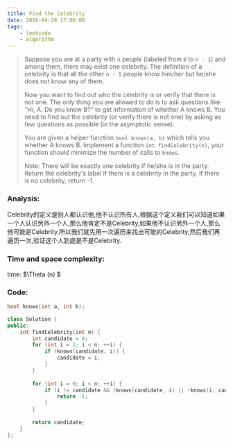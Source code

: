 ```yaml
---
title: Find the Celebrity
date: 2016-04-29 17:00:08
tags: 
    - leetcode
    - algorithm
---
```

>Suppose you are at a party with `n` people (labeled from `0` to `n - 1`) and among them, there may exist one celebrity. The definition of a celebrity is that all the other `n - 1` people know him/her but he/she does not know any of them.
>
>Now you want to find out who the celebrity is or verify that there is not one. The only thing you are allowed to do is to ask questions like: "Hi, A. Do you know B?" to get information of whether A knows B. You need to find out the celebrity (or verify there is not one) by asking as few questions as possible (in the asymptotic sense).
>
>You are given a helper function `bool knows(a, b)` which tells you whether A knows B. Implement a function `int findCelebrity(n)`, your function should minimize the number of calls to `knows`.
>
>Note: There will be exactly one celebrity if he/she is in the party. Return the celebrity's label if there is a celebrity in the party. If there is no celebrity, return -1.

### Analysis:
Celebrity的定义是别人都认识他,他不认识所有人,根据这个定义我们可以知道如果一个人认识另外一个人,那么他肯定不是Celebrity,如果他不认识另外一个人,那么他可能是Celebrity.所以我们就先用一次遍历来找出可能的Celebrity,然后我们再遍历一次,验证这个人到底是不是Celebrity.
### Time and space complexity:
time: $\Theta (n) $
### Code:
```cpp
bool knows(int a, int b);

class Solution {
public:
    int findCelebrity(int n) {
        int candidate = 0;
        for (int i = 1; i < n; ++i) {
            if (knows(candidate, i)) {
                candidate = i;
            }
        }
        
        for (int i = 0; i < n; ++i) {
            if (i != candidate && (knows(candidate, i) || !knows(i, candidate))) {
                return -1;
            }
        }
        
        return candidate;
    }
};
```
